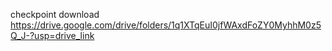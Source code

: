 checkpoint download https://drive.google.com/drive/folders/1q1XTqEuI0jfWAxdFoZY0MyhhM0z5Q_J-?usp=drive_link
